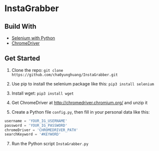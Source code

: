 # InstaGrabber

## Build With

* [Selenium with Python](https://selenium-python.readthedocs.io/)
* [ChromeDriver](http://chromedriver.chromium.org/)

## Get Started

1. Clone the repo: `git clone https://github.com/cha0yunghuang/InstaGrabber.git`

2. Use pip to install the selenium package like this: `pip3 install selenium`

3. Install wget: `pip3 install wget`
  
4. Get ChromeDriver at http://chromedriver.chromium.org/ and unzip it

5. Create a Python file `config.py`, then fill in your personal data like this:

```python
username = 'YOUR_IG_USERNAME'
password = 'YOUR_IG_PASSWORD'
chromeDriver = 'CHROMEDRIVER_PATH'
searchKeyword = '#KEYWORD'
```
7. Run the Python script `InstaGrabber.py`
